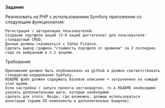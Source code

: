 **Задание**

Реализовать на PHP с использованием Symfony приложение со следующим функционалом:

    Регистрация / авторизация пользователей.
    Создание портфеля акций (5-6 акций достаточно) для пользователя: стандартный CRUD.
    Данные должны скачиваться с Yahoo Finance.
    Сделать вывод графика "стоимость портфеля от времени" за 2 последних года по выбранным в п.2 акциям.

Требования

    Приложение должно быть опубликовано на github и должно соответствовать стандартам кодирования Symfony.
    README файл должен содержать базовое описание + затраченное на каждый этап время.
    Если настройка / запуск проекта нестандартен, то в README необходимо указать дополнительные шаги, которые необходимо
    сделать для этого. Везде, где возможно, должны использоваться аннотации (кроме DI-компоненты и дополнительных бандлов).

